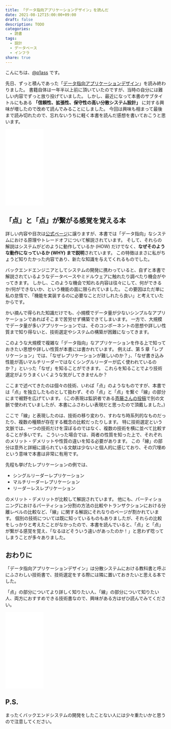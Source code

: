 ```yaml
---
title: 「データ指向アプリケーションデザイン」を読んだ
date: 2021-08-12T15:00:00+09:00
draft: false
description: TODO
categories:
  - 読書
tags:
  - 設計
  - データベース
  - インフラ
share: true
---
```


こんにちは、[@p1ass](https://twitter.com/p1ass) です。

先日、ずっと積んであった「[データ指向アプリケーションデザイン](https://amzn.to/3CJtg5C)」を読み終わりました。
書籍自体は一年半以上前に頂いていたのですが、当時の自分には難しい内容でずっと放り投げていました。
しかし、最近になって本書のサブタイトルにもある **「信頼性、拡張性、保守性の高い分散システム設計」** に対する興味が増したので改めて読んでみることにしました。
今回は興味も相まって最後まで読み切れたので、忘れないうちに軽く本書を読んだ感想を書いておこうと思います。

<iframe style="width:120px;height:240px;" marginwidth="0" marginheight="0" scrolling="no" frameborder="0" src="//rcm-fe.amazon-adsystem.com/e/cm?lt1=_blank&bc1=000000&IS2=1&bg1=FFFFFF&fc1=000000&lc1=0000FF&t=p1ass02-22&language=ja_JP&o=9&p=8&l=as4&m=amazon&f=ifr&ref=as_ss_li_til&asins=4873118700&linkId=133ac6c450fafcea92e459c6cb4262d1"></iframe>

<!--more-->

## 「点」と「点」が繋がる感覚を覚える本

詳しい内容や目次は[公式ページ](https://www.oreilly.co.jp/books/9784873118703/)に譲りますが、本書では「データ指向」なシステムにおける原理やトレードオフについて解説されています。
そして、それらの解説はシステムがどのように動作しているか (HOW) だけでなく、**なぜそのような動作になっているか (WHY) まで説明**されています。
この特徴はまさに私がちょうど知りたかった内容であり、新たな知識を与えてくれるものでした。

バックエンドエンジニアとしてシステムの開発に携わっていると、自ずと本書で解説されているようなデータベースやミドルウェアに触れたり調べたり機会がやってきます。
しかし、このような機会で知れる内容は往々にして、何ができるか/何ができないか、という機能の面に限られていました。
この要因はただ単に私の怠惰で、「機能を実装するのに必要なことだけしれたら良い」と考えていたからです。

かい摘んで得られた知識だけでも、小規模でデータ量が少ないシンプルなアプリケーションであればそこまで苦労せず構築できてしまいます。
一方で、大規模でデータ量が多いアプリケーションでは、そのコンポーネントの思想や詳しい性質まで知り得ないと、技術選定やシステムの構築が困難になってきます。

このような大規模で複雑な「データ指向」なアプリケーションを作る上で知っておきたい思想や詳しい性質が本書には書かれています。
例えば、第 5 章「レプリケーション」では、「なぜレプリケーションが難しいのか？」、「なぜ書き込み性能が高いマルチリーダーではなくシングルリーダーが広く使われているのか？」といった「なぜ」を知ることができます。
これらを知ることでより技術選定がよりうまくいくような気がしてきませんか？

ここまで述べてきたのは個々の技術、いわば「点」のようなものですが、本書では「点」を独立したものとして扱わず、その「点」と「点」を繋ぐ「線」の部分にまで裾野を広げています。
(この表現は監訳者である[斉藤さんの投稿](https://medium.com/@taroleo/ddia-63a454e44dc9)で別の文脈で使われていましたが、本書にふさわしい表現だと思ったので頂戴しました。)


ここで「線」と表現したのは、技術の移り変わり、すわなち時系列的なものだったり、複数の種類が存在する概念の比較だったりします。
特に技術選定という文脈では、一つの技術だけを深ぼるのではなく、複数の技術を横に並べて比較することが多いです。
こういった場合では、両者の性質を知った上で、それぞれのメリット・デメリットや性質の違いを知る必要があります。
この「線」の部分は意外と詳細に語られている文献は少ないと個人的に感じており、その穴埋めという意味で本書は非常に有用です。

先程も挙げたレプリケーションの例では、
- シングルリーダーレプリケーション
- マルチリーダーレプリケーション
- リーダーレスレプリケーション

のメリット・デメリットが比較して解説されています。
他にも、パーティショニングにおけるパーティション分割の方法の比較やトランザクションにおける分離レベルの比較など、「線」に関する解説にそれなりのページが割かれています。
個別の技術については既に知っているものもありましたが、それらの比較をしっかりと考えたことがなかったので、本書を読んでいると、「点」と「点」が繋がる感覚を覚え、「なるほどそういう違いがあったのか！」と思わず唸ってしまうことが多々ありました。

## おわりに

「データ指向アプリケーションデザイン」は分散システムにおける教科書と呼ぶにふさわしい技術書で、技術選定をする際には隣に置いておきたいと思える本でした。

「点」の部分についてより詳しく知りたい人、「線」の部分について知りたい人、両方におすすめできる技術書なので、興味がある方はぜひ読んでみてください。



<iframe style="width:120px;height:240px;" marginwidth="0" marginheight="0" scrolling="no" frameborder="0" src="//rcm-fe.amazon-adsystem.com/e/cm?lt1=_blank&bc1=000000&IS2=1&bg1=FFFFFF&fc1=000000&lc1=0000FF&t=p1ass02-22&language=ja_JP&o=9&p=8&l=as4&m=amazon&f=ifr&ref=as_ss_li_til&asins=4873118700&linkId=133ac6c450fafcea92e459c6cb4262d1"></iframe>

## P.S.

まったくバックエンドシステムの開発をしたことない人には少々重たいかと思うので注意してください。
